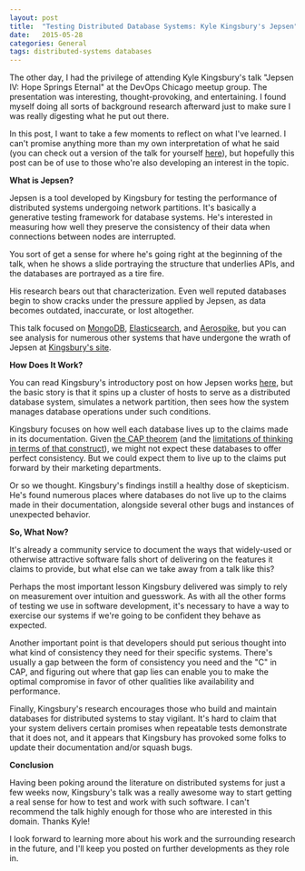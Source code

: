 ```yaml
---
layout: post
title:  "Testing Distributed Database Systems: Kyle Kingsbury's Jepsen"
date:   2015-05-28
categories: General
tags: distributed-systems databases
--- 
```


The other day, I had the privilege of attending Kyle Kingsbury's talk "Jepsen IV: Hope Springs Eternal" at the DevOps Chicago meetup group. The presentation was interesting, thought-provoking, and entertaining. I found myself doing all sorts of background research afterward just to make sure I was really digesting what he put out there.

In this post, I want to take a few moments to reflect on what I've learned. I can't promise anything more than my own interpretation of what he said (you can check out a version of the talk for yourself [here][jepsen_talk]), but hopefully this post can be of use to those who're also developing an interest in the topic. 

**What is Jepsen?**

Jepsen is a tool developed by Kingsbury for testing the performance of distributed systems undergoing network partitions. It's basically a generative testing framework for database systems. He's interested in measuring how well they preserve the consistency of their data when connections between nodes are interrupted.  

You sort of get a sense for where he's going right at the beginning of the talk, when he shows a slide portraying the structure that underlies APIs, and the databases are portrayed as a tire fire.

His research bears out that characterization. Even well reputed databases begin to show cracks under the pressure applied by Jepsen, as data becomes outdated, inaccurate, or lost altogether. 

This talk focused on [MongoDB][mongo], [Elasticsearch][elastic], and [Aerospike][aero], but you can see analysis for numerous other systems that have undergone the wrath of Jepsen at [Kingsbury's site][jepsen_blog].

**How Does It Work?**

You can read Kingsbury's introductory post on how Jepsen works [here][jepsen_intro], but the basic story is that it spins up a cluster of hosts to serve as a distributed database system, simulates a network partition, then sees how the system manages database operations under such conditions.

Kingsbury focuses on how well each database lives up to the claims made in its documentation. Given [the CAP theorem][cap] (and the [limitations of thinking in terms of that construct][cap_limits]), we might not expect these databases to offer perfect consistency. But we could expect them to live up to the claims put forward by their marketing departments.

Or so we thought. Kingsbury's findings instill a healthy dose of skepticism. He's found numerous places where databases do not live up to the claims made in their documentation, alongside several other bugs and instances of unexpected behavior. 

**So, What Now?**

It's already a community service to document the ways that widely-used or otherwise attractive software falls short of delivering on the features it claims to provide, but what else can we take away from a talk like this?

Perhaps the most important lesson Kingsbury delivered was simply to rely on measurement over intuition and guesswork. As with all the other forms of testing we use in software development, it's necessary to have a way to exercise our systems if we're going to be confident they behave as expected.

Another important point is that developers should put serious thought into what kind of consistency they need for their specific systems. There's usually a gap between the form of consistency you need and the "C" in CAP, and figuring out where that gap lies can enable you to make the optimal compromise in favor of other qualities like availability and performance.

Finally, Kingsbury's research encourages those who build and maintain databases for distributed systems to stay vigilant. It's hard to claim that your system delivers certain promises when repeatable tests demonstrate that it does not, and it appears that Kingsbury has provoked some folks to update their documentation and/or squash bugs.

**Conclusion**

Having been poking around the literature on distributed systems for just a few weeks now, Kingsbury's talk was a really awesome way to start getting a real sense for how to test and work with such software. I can't recommend the talk highly enough for those who are interested in this domain. Thanks Kyle!

I look forward to learning more about his work and the surrounding research in the future, and I'll keep you posted on further developments as they role in.

[jepsen_talk]: http://www.ustream.tv/recorded/61443262
[mongo]: https://www.mongodb.org/
[elastic]: https://www.elastic.co/products/elasticsearch
[aero]: http://www.aerospike.com/
[jepsen_blog]: https://aphyr.com/tags/jepsen
[jepsen_intro]: https://aphyr.com/posts/281-call-me-maybe-carly-rae-jepsen-and-the-perils-of-network-partitions
[cap]: http://en.wikipedia.org/wiki/CAP_theorem
[cap_limits]: https://martin.kleppmann.com/2015/05/11/please-stop-calling-databases-cp-or-ap.html